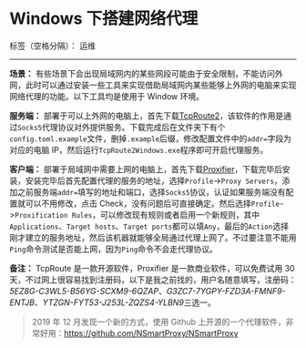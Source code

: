 ﻿# Windows 下搭建网络代理

标签（空格分隔）： 运维

---

**场景：** 有些场景下会出现局域网内的某些网段可能由于安全限制，不能访问外网，此时可以通过安装一些工具来实现借助局域网内某些能够上外网的电脑来实现网络代理的功能。以下工具均是使用于 Window 环境。

**服务端：** 部署于可以上外网的电脑上，首先下载[TcpRoute2](https://github.com/GameXG/TcpRoute2)，该软件的作用是通过`Socks5`代理协议对外提供服务。下载完成后在文件夹下有个`config.toml.example`文件，删掉`.example`后缀，修改配置文件中的`addr=`字段为对应的电脑 IP，然后运行`TcpRoute2Windows.exe`程序即可开启代理服务。

**客户端：** 部署于局域网中需要上网的电脑上，首先下载[Proxifier](https://www.proxifier.com/)，下载完毕后安装，安装完毕后首先配置代理的服务的地址，选择`Profile`->`Proxy Servers`，添加之前服务端`addr=`填写的地址和端口，选择`Socks5`协议，认证如果服务端没有配置就可以不用修改，点击 Check，没有问题后可直接确定。然后选择`Profile`->`Proxification Rules`，可以修改现有规则或者启用一个新规则，其中`Applications`、`Target hosts`、`Target ports`都可以填`Any`，最后的`Action`选择刚才建立的服务地址，然后该机器就能够全局通过代理上网了。不过要注意不能用`Ping`命令测试是否能上网，因为`Ping`命令不会走代理协议。

**备注：** TcpRoute 是一款开源软件，Proxifier 是一款商业软件，可以免费试用 30 天，不过网上很容易找到注册码，以下是我之前找的，用户名随意填写，注册码：_5EZ8G-C3WL5-B56YG-SCXM9-6QZAP_、_G3ZC7-7YGPY-FZD3A-FMNF9-ENTJB_、*YTZGN-FYT53-J253L-ZQZS4-YLBN9*三选一。

> 2019 年 12 月发现一个新的方式，使用 Github 上开源的一个代理软件，非常好用：<https://github.com/NSmartProxy/NSmartProxy>
